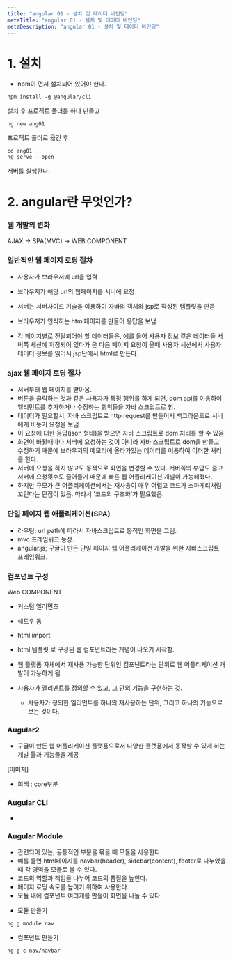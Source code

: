 ```yaml
---
title: "angular 01 - 설치 및 데이터 바인딩"
metaTitle: "angular 01 - 설치 및 데이터 바인딩"
metaDescription: "angular 01 - 설치 및 데이터 바인딩"
---
```


# 1. 설치

* npm이 먼저 설치되어 있어야 한다.

```shell
npm install -g @angular/cli
```

설치 후 프로젝트 폴더를 하나 만들고

```shell
ng new ang01
```

프로젝트 폴더로 옮긴 후

```shell
cd ang01
ng serve --open
```

서버를 실행한다.


# 2. angular란 무엇인가?

### 웹 개발의 변화
AJAX -> SPA(MVC) -> WEB COMPONENT

### 일반적인 웹 페이지 로딩 절차
- 사용자가 브라우저에 url을 입력
- 브라우저가 해당 url의 웹페이지를 서버에 요청
- 서버는 서버사이드 기술을 이용하여 자바의 객체와 jsp로 작성된 템플릿을 만듬
- 브라우저가 인식하는 html페이지를 만들어 응답을 보냄

- 각 페이지별로 전달되어야 할 데이터들은, 예를 들어 사용자 정보 같은 데이터들 서버쪽 세션에 저장되어 있다가 은
다음 페이지 요청이 올때 사용자 세션에서 사용자 데이터 정보를 읽어서 jsp단에서 html로 만든다.

### ajax 웹 페이지 로딩 절차
- 서버부터 웹 페이지를 받아옴.
- 버튼을 클릭하는 것과 같은 사용자가 특정 행위를 하게 되면, dom api를 이용하여 엘리먼트를 추가하거나 수정하는 행위들을 자바 스크립트로 함.
- 데이터가 필요할시, 자바 스크립트로 http request를 만들어서 백그라운드로 서버에게 비동기 요청을 보냄
- 이 요청에 대한 응답(json 형태)을 받으면 자바 스크립트로 dom 처리를 할 수 있음
- 화면이 바뀔때마다 서버에 요청하는 것이 아니라 자바 스크립트로 dom을 만들고 수정하기 때문에 브라우저의 메모리에 올라가있는 데이터를 이용하여 이러한 처리를 한다.
- 서버에 요청을 하지 않고도 동적으로 화면을 변경할 수 있다. 서버쪽의 부담도 줄고 서버에 요청횟수도 줄어들기 때문에 빠른 웹 어플리케이션 개발이 가능해졌다.
- 하지만 규모가 큰 어플리케이션에서는 재사용이 매우 어렵고 코드가 스파게티처럼 꼬인다는 단점이 있음. 따라서 '코드의 구조화'가 필요했음.

### 단일 페이지 웹 애플리케이션(SPA)
- 라우팅; url path에 따라서 자바스크립트로 동적인 화면을 그림.
- mvc 프레임워크 등장.
- angular.js; 구글이 만든 단일 페이지 웹 어플리케이션 개발을 위한 자바스크립트 프레임워크.

### 컴포넌트 구성
Web COMPONENT
- 커스텀 엘리먼츠
- 쉐도우 돔
- html import
- html 템플릿
로 구성된 웹 컴포넌트라는 개념이 나오기 시작함.

- 웹 플랫폼 자체에서 재사용 가능한 단위인 컴포넌트라는 단위로 웹 어플리케이션 개발이 가능하게 됨.
- 사용자가 엘리멘트를 정의할 수 있고, 그 안의 기능을 구현하는 것.
  - 사용자가 정의한 엘리먼트를 하나의 재사용하는 단위, 그리고 하나의 기능으로 보는 것이다.

### Augular2
- 구글이 만든 웹 어플리케이션 플랫폼으로서 다양한 플랫폼에서 동작할 수 있게 하는 개발 툴과 기능들을 제공

[이미지]

- 회색 : core부분


### Augular CLI
-




### Augular Module
- 관련되어 있는, 공통적인 부분을 묶을 때 모듈을 사용한다.
- 예를 들면 html페이지를 navbar(header), sidebar(content), footer로 나누었을 때 각 영역을 모듈로 볼 수 있다.
- 코드의 역할과 책임을 나누어 코드의 품질을 높인다.
- 페이지 로딩 속도를 높이기 위하여 사용한다.
- 모듈 내에 컴포넌트 여러개를 만들어 화면을 나눌 수 있다.

* 모듈 만들기
```shell
ng g module nav
```
* 컴포넌트 만들기
```shell
ng g c nav/navbar
```

















